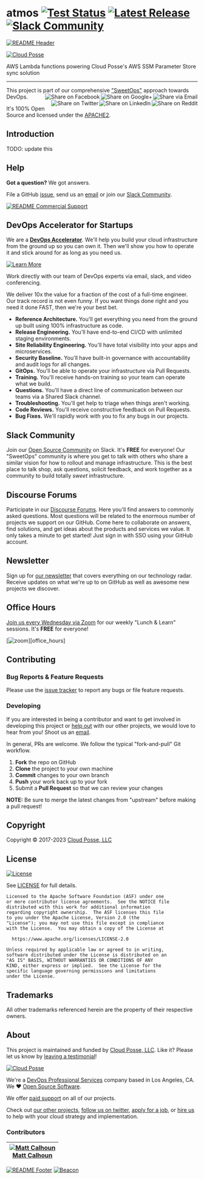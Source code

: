 
<!-- markdownlint-disable -->
# atmos [![Test Status](https://github.com/cloudposse/lambdas-ssm-sync/actions/workflows/build-test.yaml/badge.svg?branch=main)](https://github.com/cloudposse/lambdas-ssm-sync/actions/workflows/build-test.yaml) [![Latest Release](https://img.shields.io/github/release/cloudposse/lambdas-ssm-sync.svg)](https://github.com/cloudposse/atmos/releases/latest) [![Slack Community](https://slack.cloudposse.com/badge.svg)](https://slack.cloudposse.com)
<!-- markdownlint-restore -->

[![README Header][readme_header_img]][readme_header_link]

[![Cloud Posse][logo]](https://cpco.io/homepage)

<!--




  ** DO NOT EDIT THIS FILE
  **
  ** This file was automatically generated by the `build-harness`.
  ** 1) Make all changes to `README.yaml`
  ** 2) Run `make init` (you only need to do this once)
  ** 3) Run`make readme` to rebuild this file.
  **
  ** (We maintain HUNDREDS of open source projects. This is how we maintain our sanity.)
  **





-->

AWS Lambda functions powering Cloud Posse's AWS SSM Parameter Store sync solution

---

This project is part of our comprehensive ["SweetOps"](https://cpco.io/sweetops) approach towards DevOps.
[<img align="right" title="Share via Email" src="https://docs.cloudposse.com/images/ionicons/ios-email-outline-2.0.1-16x16-999999.svg"/>][share_email]
[<img align="right" title="Share on Google+" src="https://docs.cloudposse.com/images/ionicons/social-googleplus-outline-2.0.1-16x16-999999.svg" />][share_googleplus]
[<img align="right" title="Share on Facebook" src="https://docs.cloudposse.com/images/ionicons/social-facebook-outline-2.0.1-16x16-999999.svg" />][share_facebook]
[<img align="right" title="Share on Reddit" src="https://docs.cloudposse.com/images/ionicons/social-reddit-outline-2.0.1-16x16-999999.svg" />][share_reddit]
[<img align="right" title="Share on LinkedIn" src="https://docs.cloudposse.com/images/ionicons/social-linkedin-outline-2.0.1-16x16-999999.svg" />][share_linkedin]
[<img align="right" title="Share on Twitter" src="https://docs.cloudposse.com/images/ionicons/social-twitter-outline-2.0.1-16x16-999999.svg" />][share_twitter]




It's 100% Open Source and licensed under the [APACHE2](LICENSE).












## Introduction

TODO: update this














## Help

**Got a question?** We got answers.

File a GitHub [issue](https://github.com/cloudposse/lambdas-ssm-sync/issues), send us an [email][email] or join our [Slack Community][slack].

[![README Commercial Support][readme_commercial_support_img]][readme_commercial_support_link]

## DevOps Accelerator for Startups


We are a [**DevOps Accelerator**][commercial_support]. We'll help you build your cloud infrastructure from the ground up so you can own it. Then we'll show you how to operate it and stick around for as long as you need us.

[![Learn More](https://img.shields.io/badge/learn%20more-success.svg?style=for-the-badge)][commercial_support]

Work directly with our team of DevOps experts via email, slack, and video conferencing.

We deliver 10x the value for a fraction of the cost of a full-time engineer. Our track record is not even funny. If you want things done right and you need it done FAST, then we're your best bet.

- **Reference Architecture.** You'll get everything you need from the ground up built using 100% infrastructure as code.
- **Release Engineering.** You'll have end-to-end CI/CD with unlimited staging environments.
- **Site Reliability Engineering.** You'll have total visibility into your apps and microservices.
- **Security Baseline.** You'll have built-in governance with accountability and audit logs for all changes.
- **GitOps.** You'll be able to operate your infrastructure via Pull Requests.
- **Training.** You'll receive hands-on training so your team can operate what we build.
- **Questions.** You'll have a direct line of communication between our teams via a Shared Slack channel.
- **Troubleshooting.** You'll get help to triage when things aren't working.
- **Code Reviews.** You'll receive constructive feedback on Pull Requests.
- **Bug Fixes.** We'll rapidly work with you to fix any bugs in our projects.

## Slack Community

Join our [Open Source Community][slack] on Slack. It's **FREE** for everyone! Our "SweetOps" community is where you get to talk with others who share a similar vision for how to rollout and manage infrastructure. This is the best place to talk shop, ask questions, solicit feedback, and work together as a community to build totally *sweet* infrastructure.

## Discourse Forums

Participate in our [Discourse Forums][discourse]. Here you'll find answers to commonly asked questions. Most questions will be related to the enormous number of projects we support on our GitHub. Come here to collaborate on answers, find solutions, and get ideas about the products and services we value. It only takes a minute to get started! Just sign in with SSO using your GitHub account.

## Newsletter

Sign up for [our newsletter][newsletter] that covers everything on our technology radar.  Receive updates on what we're up to on GitHub as well as awesome new projects we discover.

## Office Hours

[Join us every Wednesday via Zoom][office_hours] for our weekly "Lunch & Learn" sessions. It's **FREE** for everyone!

[![zoom](https://img.cloudposse.com/fit-in/200x200/https://cloudposse.com/wp-content/uploads/2019/08/Powered-by-Zoom.png")][office_hours]

## Contributing

### Bug Reports & Feature Requests

Please use the [issue tracker](https://github.com/cloudposse/lambdas-ssm-sync/issues) to report any bugs or file feature requests.

### Developing

If you are interested in being a contributor and want to get involved in developing this project or [help out](https://cpco.io/help-out) with our other projects, we would love to hear from you! Shoot us an [email][email].

In general, PRs are welcome. We follow the typical "fork-and-pull" Git workflow.

 1. **Fork** the repo on GitHub
 2. **Clone** the project to your own machine
 3. **Commit** changes to your own branch
 4. **Push** your work back up to your fork
 5. Submit a **Pull Request** so that we can review your changes

**NOTE:** Be sure to merge the latest changes from "upstream" before making a pull request!


## Copyright

Copyright © 2017-2023 [Cloud Posse, LLC](https://cpco.io/copyright)



## License

[![License](https://img.shields.io/badge/License-Apache%202.0-blue.svg)](https://opensource.org/licenses/Apache-2.0)

See [LICENSE](LICENSE) for full details.

```text
Licensed to the Apache Software Foundation (ASF) under one
or more contributor license agreements.  See the NOTICE file
distributed with this work for additional information
regarding copyright ownership.  The ASF licenses this file
to you under the Apache License, Version 2.0 (the
"License"); you may not use this file except in compliance
with the License.  You may obtain a copy of the License at

  https://www.apache.org/licenses/LICENSE-2.0

Unless required by applicable law or agreed to in writing,
software distributed under the License is distributed on an
"AS IS" BASIS, WITHOUT WARRANTIES OR CONDITIONS OF ANY
KIND, either express or implied.  See the License for the
specific language governing permissions and limitations
under the License.
```









## Trademarks

All other trademarks referenced herein are the property of their respective owners.

## About

This project is maintained and funded by [Cloud Posse, LLC][website]. Like it? Please let us know by [leaving a testimonial][testimonial]!

[![Cloud Posse][logo]][website]

We're a [DevOps Professional Services][hire] company based in Los Angeles, CA. We ❤️  [Open Source Software][we_love_open_source].

We offer [paid support][commercial_support] on all of our projects.

Check out [our other projects][github], [follow us on twitter][twitter], [apply for a job][jobs], or [hire us][hire] to help with your cloud strategy and implementation.



### Contributors

<!-- markdownlint-disable -->
|  [![Matt Calhoun][mcalhoun_avatar]][mcalhoun_homepage]<br/>[Matt Calhoun][mcalhoun_homepage] |
|---|
<!-- markdownlint-restore -->

  [mcalhoun_homepage]: https://github.com/mcalhoun
  [mcalhoun_avatar]: https://img.cloudposse.com/150x150/https://github.com/mcalhoun.png

[![README Footer][readme_footer_img]][readme_footer_link]
[![Beacon][beacon]][website]
<!-- markdownlint-disable -->
  [logo]: https://cloudposse.com/logo-300x69.svg
  [docs]: https://cpco.io/docs?utm_source=github&utm_medium=readme&utm_campaign=cloudposse/lambdas-ssm-sync&utm_content=docs
  [website]: https://cpco.io/homepage?utm_source=github&utm_medium=readme&utm_campaign=cloudposse/lambdas-ssm-sync&utm_content=website
  [github]: https://cpco.io/github?utm_source=github&utm_medium=readme&utm_campaign=cloudposse/lambdas-ssm-sync&utm_content=github
  [jobs]: https://cpco.io/jobs?utm_source=github&utm_medium=readme&utm_campaign=cloudposse/lambdas-ssm-sync&utm_content=jobs
  [hire]: https://cpco.io/hire?utm_source=github&utm_medium=readme&utm_campaign=cloudposse/lambdas-ssm-sync&utm_content=hire
  [slack]: https://cpco.io/slack?utm_source=github&utm_medium=readme&utm_campaign=cloudposse/lambdas-ssm-sync&utm_content=slack
  [linkedin]: https://cpco.io/linkedin?utm_source=github&utm_medium=readme&utm_campaign=cloudposse/lambdas-ssm-sync&utm_content=linkedin
  [twitter]: https://cpco.io/twitter?utm_source=github&utm_medium=readme&utm_campaign=cloudposse/lambdas-ssm-sync&utm_content=twitter
  [testimonial]: https://cpco.io/leave-testimonial?utm_source=github&utm_medium=readme&utm_campaign=cloudposse/lambdas-ssm-sync&utm_content=testimonial
  [office_hours]: https://cloudposse.com/office-hours?utm_source=github&utm_medium=readme&utm_campaign=cloudposse/lambdas-ssm-sync&utm_content=office_hours
  [newsletter]: https://cpco.io/newsletter?utm_source=github&utm_medium=readme&utm_campaign=cloudposse/lambdas-ssm-sync&utm_content=newsletter
  [discourse]: https://ask.sweetops.com/?utm_source=github&utm_medium=readme&utm_campaign=cloudposse/lambdas-ssm-sync&utm_content=discourse
  [email]: https://cpco.io/email?utm_source=github&utm_medium=readme&utm_campaign=cloudposse/lambdas-ssm-sync&utm_content=email
  [commercial_support]: https://cpco.io/commercial-support?utm_source=github&utm_medium=readme&utm_campaign=cloudposse/lambdas-ssm-sync&utm_content=commercial_support
  [we_love_open_source]: https://cpco.io/we-love-open-source?utm_source=github&utm_medium=readme&utm_campaign=cloudposse/lambdas-ssm-sync&utm_content=we_love_open_source
  [terraform_modules]: https://cpco.io/terraform-modules?utm_source=github&utm_medium=readme&utm_campaign=cloudposse/lambdas-ssm-sync&utm_content=terraform_modules
  [readme_header_img]: https://cloudposse.com/readme/header/img
  [readme_header_link]: https://cloudposse.com/readme/header/link?utm_source=github&utm_medium=readme&utm_campaign=cloudposse/lambdas-ssm-sync&utm_content=readme_header_link
  [readme_footer_img]: https://cloudposse.com/readme/footer/img
  [readme_footer_link]: https://cloudposse.com/readme/footer/link?utm_source=github&utm_medium=readme&utm_campaign=cloudposse/lambdas-ssm-sync&utm_content=readme_footer_link
  [readme_commercial_support_img]: https://cloudposse.com/readme/commercial-support/img
  [readme_commercial_support_link]: https://cloudposse.com/readme/commercial-support/link?utm_source=github&utm_medium=readme&utm_campaign=cloudposse/lambdas-ssm-sync&utm_content=readme_commercial_support_link
  [share_twitter]: https://twitter.com/intent/tweet/?text=atmos&url=https://github.com/cloudposse/lambdas-ssm-sync
  [share_linkedin]: https://www.linkedin.com/shareArticle?mini=true&title=atmos&url=https://github.com/cloudposse/lambdas-ssm-sync
  [share_reddit]: https://reddit.com/submit/?url=https://github.com/cloudposse/lambdas-ssm-sync
  [share_facebook]: https://facebook.com/sharer/sharer.php?u=https://github.com/cloudposse/lambdas-ssm-sync
  [share_googleplus]: https://plus.google.com/share?url=https://github.com/cloudposse/lambdas-ssm-sync
  [share_email]: mailto:?subject=atmos&body=https://github.com/cloudposse/lambdas-ssm-sync
  [beacon]: https://ga-beacon.cloudposse.com/UA-76589703-4/cloudposse/lambdas-ssm-sync?pixel&cs=github&cm=readme&an=lambdas-ssm-sync
<!-- markdownlint-restore -->
